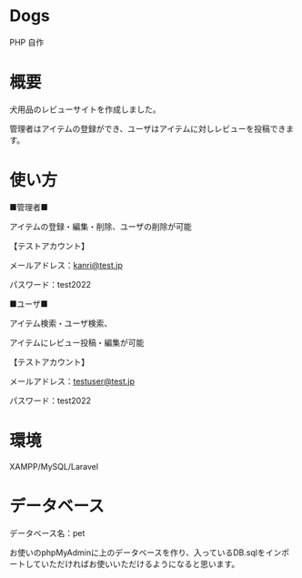 # Dogs
PHP 自作
# 概要
犬用品のレビューサイトを作成しました。

管理者はアイテムの登録ができ、ユーザはアイテムに対しレビューを投稿できます。
# 使い方
■管理者■

アイテムの登録・編集・削除、ユーザの削除が可能

【テストアカウント】

メールアドレス：kanri@test.jp

パスワード：test2022


■ユーザ■

アイテム検索・ユーザ検索、

アイテムにレビュー投稿・編集が可能

【テストアカウント】

メールアドレス：testuser@test.jp

パスワード：test2022

# 環境

XAMPP/MySQL/Laravel

# データベース

データベース名：pet


お使いのphpMyAdminに上のデータベースを作り、入っているDB.sqlをインポートしていただければお使いいただけるようになると思います。
